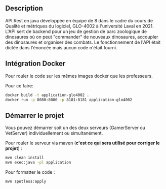 ## Description

API Rest en java développée en équipe de 8 dans le cadre du cours de Qualité et métriques du logiciel, GLO-4002 à l'université Laval en 2021. L'API sert de backend pour un jeu de gestion de parc zoologique de dinosaures où on peut "commander" de nouveaux dinosaures, accoupler des dinosaures et organiser des combats. Le fonctionnement de l'API était dictée dans l'énoncée mais aucun code n'était fourni.

## Intégration Docker

Pour rouler le code sur les mêmes images docker que les professeurs.

Pour ce faire:

```bash
docker build -t application-glo4002 .
docker run -p 8080:8080 -p 8181:8181 application-glo4002
```

## Démarrer le projet

Vous pouvez démarrer soit un des deux serveurs (GamerServer ou VetServer) individuellement ou simultanément.

Pour rouler le serveur via maven (**c'est ce qui sera utilisé pour corriger le projet**) :

```bash
mvn clean install
mvn exec:java -pl application
```

Pour formatter le code :

```bash
mvn spotless:apply
```
